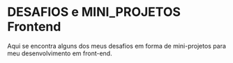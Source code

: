 # DESAFIOS e MINI_PROJETOS Frontend
 Aqui se encontra alguns dos meus desafios em forma de mini-projetos para meu desenvolvimento em front-end.
